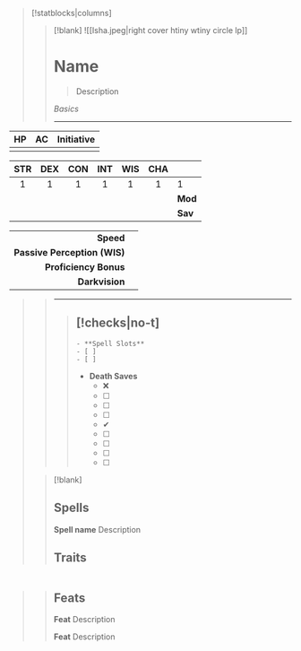 > [!statblocks|columns] 
> 
>> [!blank] 
>> ![[Isha.jpeg|right cover htiny wtiny circle lp]]
>> # Name 
>>  > Description 
>> 
>> *Basics* 
>> 
>> --- 
| HP | AC | Initiative | 
|:---:|:---:|:---:| 
| | | | 
>> 
| STR | DEX | CON | INT | WIS | CHA | | 
|:---:|:---:|:---:|:---:|:---:|:---:|:--- | 
|1|1|1|1|1|1|1|
| | | | | | | **Mod** |
| | | | | | | **Sav** |
>> 
| | |
| ---:|:--- |
| **Speed** | |
| **Passive Perception (WIS)** | |
| **Proficiency Bonus** | |
| **Darkvision** | |
>> 
>> ---
>> 
>>> [!checks|no-t] 
>>> - 
>>> 	- **Spell Slots** 
>>> 	- [ ] 
>>> 	- [ ] 
>>> - **Death Saves** 
>>> 	- ❌ 
>>> 	- [ ] 
>>> 	- [ ] 
>>> 	- [ ] 
>>> 	- ✔ 
>>> 	- [ ] 
>>> 	- [ ] 
>>> 	- [ ] 
>>> 	- [ ] 
>>
>
>
>> [!blank] 
>> ## Spells
>> **Spell name**
>> Description
>> 
>> ## Traits 
| | | 
| --- | --- | 
>> 
>> ## Feats 
>> 
>> **Feat** 
>> Description 
>> 
>> **Feat** 
>> Description